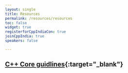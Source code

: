 ```yaml
---
layout: single
title: Resources
permalink: /resources/resources
toc: false
widget: true
registerforCppIndiaCon: true
joinCppIndia: true
speakers: false

---
```


## [C++ Core guidlines](https://isocpp.github.io/CppCoreGuidelines/CppCoreGuidelines){:target="_blank"} 